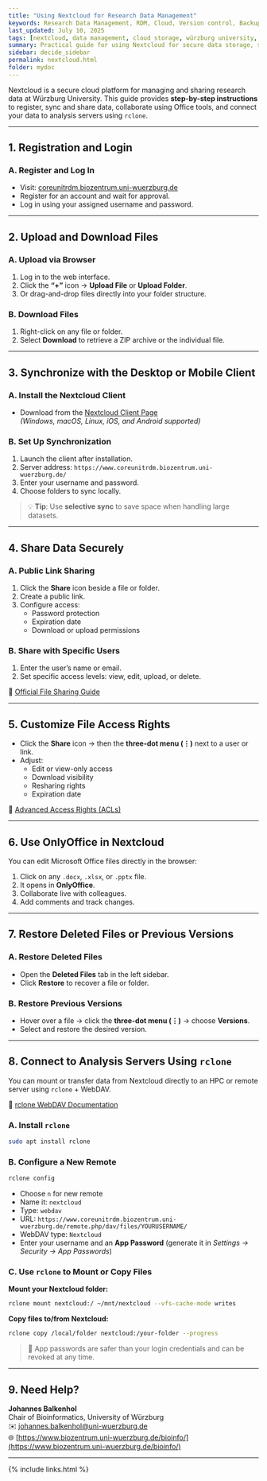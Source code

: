 ```yaml
---
title: "Using Nextcloud for Research Data Management"
keywords: Research Data Management, RDM, Cloud, Version control, Backup, Activity Log, Storage, Exchange, Rclone
last_updated: July 10, 2025
tags: [nextcloud, data management, cloud storage, würzburg university, rclone]
summary: Practical guide for using Nextcloud for secure data storage, sharing, collaboration, and integration with research workflows.
sidebar: decide_sidebar
permalink: nextcloud.html
folder: mydoc
---
```


Nextcloud is a secure cloud platform for managing and sharing research data at Würzburg University. This guide provides **step-by-step instructions** to register, sync and share data, collaborate using Office tools, and connect your data to analysis servers using `rclone`.

---

## 1. Registration and Login

### A. Register and Log In

- Visit: [coreunitrdm.biozentrum.uni-wuerzburg.de](https://www.coreunitrdm.biozentrum.uni-wuerzburg.de/)
- Register for an account and wait for approval.
- Log in using your assigned username and password.

---

## 2. Upload and Download Files

### A. Upload via Browser

1. Log in to the web interface.
2. Click the **“+”** icon → **Upload File** or **Upload Folder**.
3. Or drag-and-drop files directly into your folder structure.

### B. Download Files

1. Right-click on any file or folder.
2. Select **Download** to retrieve a ZIP archive or the individual file.

---

## 3. Synchronize with the Desktop or Mobile Client

### A. Install the Nextcloud Client

- Download from the [Nextcloud Client Page](https://nextcloud.com/install/#install-clients)  
  *(Windows, macOS, Linux, iOS, and Android supported)*

### B. Set Up Synchronization

1. Launch the client after installation.
2. Server address: `https://www.coreunitrdm.biozentrum.uni-wuerzburg.de/`
3. Enter your username and password.
4. Choose folders to sync locally.

> 💡 **Tip**: Use **selective sync** to save space when handling large datasets.

---

## 4. Share Data Securely

### A. Public Link Sharing

1. Click the **Share** icon beside a file or folder.
2. Create a public link.
3. Configure access:
   - Password protection
   - Expiration date
   - Download or upload permissions

### B. Share with Specific Users

1. Enter the user’s name or email.
2. Set specific access levels: view, edit, upload, or delete.

🔗 [Official File Sharing Guide](https://docs.nextcloud.com/server/latest/user_manual/en/files/sharing.html)

---

## 5. Customize File Access Rights

- Click the **Share** icon → then the **three-dot menu (⋮)** next to a user or link.
- Adjust:
  - Edit or view-only access
  - Download visibility
  - Resharing rights
  - Expiration date

🔗 [Advanced Access Rights (ACLs)](https://nextcloud.com/blog/access-control-lists/)

---

## 6. Use OnlyOffice in Nextcloud

You can edit Microsoft Office files directly in the browser:

1. Click on any `.docx`, `.xlsx`, or `.pptx` file.
2. It opens in **OnlyOffice**.
3. Collaborate live with colleagues.
4. Add comments and track changes.

---

## 7. Restore Deleted Files or Previous Versions

### A. Restore Deleted Files

- Open the **Deleted Files** tab in the left sidebar.
- Click **Restore** to recover a file or folder.

### B. Restore Previous Versions

- Hover over a file → click the **three-dot menu (⋮)** → choose **Versions**.
- Select and restore the desired version.

---

## 8. Connect to Analysis Servers Using `rclone`

You can mount or transfer data from Nextcloud directly to an HPC or remote server using `rclone` + WebDAV.

🔗 [rclone WebDAV Documentation](https://rclone.org/webdav/)

### A. Install `rclone`

```bash
sudo apt install rclone
```

### B. Configure a New Remote

```bash
rclone config
```

- Choose `n` for new remote
- Name it: `nextcloud`
- Type: `webdav`
- URL: `https://www.coreunitrdm.biozentrum.uni-wuerzburg.de/remote.php/dav/files/YOURUSERNAME/`
- WebDAV type: `Nextcloud`
- Enter your username and an **App Password** (generate it in *Settings → Security → App Passwords*)

### C. Use `rclone` to Mount or Copy Files

**Mount your Nextcloud folder:**

```bash
rclone mount nextcloud:/ ~/mnt/nextcloud --vfs-cache-mode writes
```

**Copy files to/from Nextcloud:**

```bash
rclone copy /local/folder nextcloud:/your-folder --progress
```

> 🔐 App passwords are safer than your login credentials and can be revoked at any time.

---

## 9. Need Help?

**Johannes Balkenhol**  
Chair of Bioinformatics, University of Würzburg  
✉️ [johannes.balkenhol@uni-wuerzburg.de](mailto:johannes.balkenhol@uni-wuerzburg.de)  
🌐 [https://www.biozentrum.uni-wuerzburg.de/bioinfo/](https://www.biozentrum.uni-wuerzburg.de/bioinfo/)

---

{% include links.html %}
